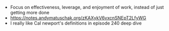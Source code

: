 - Focus on effectiveness, leverage, and enjoyment of work, instead of just getting more done
- https://notes.andymatuschak.org/zKAXykV6vxcnSNEpT2LfyWG
- I really like Cal newport's definitions in episode 240 deep dive